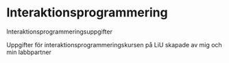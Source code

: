 # Interaktionsprogrammering
Interaktionsprogrammeringsuppgifter

Uppgifter för interaktionsprogrammeringskursen på LiU skapade av mig och min labbpartner

